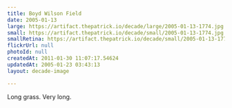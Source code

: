 ```yaml
---
title: Boyd Wilson Field
date: 2005-01-13
large: https://artifact.thepatrick.io/decade/large/2005-01-13-1774.jpg
small: https://artifact.thepatrick.io/decade/small/2005-01-13-1774.jpg
smallRetina: https://artifact.thepatrick.io/decade/small/2005-01-13-1774@2x.jpg
flickrUrl: null
photoId: null
createdAt: 2011-01-30 11:07:17.54624
updatedAt: 2005-01-23 03:43:13
layout: decade-image

---
```

Long grass. Very long.
